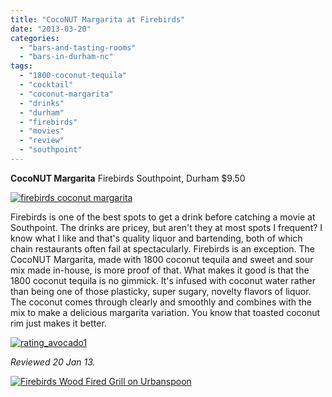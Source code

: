 ```yaml
---
title: "CocoNUT Margarita at Firebirds"
date: "2013-03-20"
categories: 
  - "bars-and-tasting-rooms"
  - "bars-in-durham-nc"
tags: 
  - "1800-coconut-tequila"
  - "cocktail"
  - "coconut-margarita"
  - "drinks"
  - "durham"
  - "firebirds"
  - "movies"
  - "review"
  - "southpoint"
---
```


**CocoNUT Margarita** Firebirds Southpoint, Durham $9.50

[![firebirds coconut margarita](http://s3.amazonaws.com/thegourmez-wpmedia/2013/03/firebirds-coconut-margarita.jpg)](http://www.thegourmez.com/2013/03/coconut-margarita-firebirds/firebirds-coconut-margarita/)

Firebirds is one of the best spots to get a drink before catching a movie at Southpoint. The drinks are pricey, but aren't they at most spots I frequent? I know what I like and that's quality liquor and bartending, both of which chain restaurants often fail at spectacularly. Firebirds is an exception. The CocoNUT Margarita, made with 1800 coconut tequila and sweet and sour mix made in-house, is more proof of that. What makes it good is that the 1800 coconut tequila is no gimmick. It's infused with coconut water rather than being one of those plasticky, super sugary, novelty flavors of liquor. The coconut comes through clearly and smoothly and combines with the mix to make a delicious margarita variation. You know that toasted coconut rim just makes it better.

[![rating_avocado1](http://s3.amazonaws.com/thegourmez-wpmedia/2009/02/rating_avocado1.gif)](http://www.thegourmez.com/2009/02/restaurant-review-nanas-durham/rating_avocado1/)

_Reviewed 20 Jan 13._

[![Firebirds Wood Fired Grill on Urbanspoon](http://www.urbanspoon.com/b/link/290836/minilink.gif)](http://www.urbanspoon.com/r/25/290836/restaurant/South-Durham/Firebirds-Wood-Fired-Grill-Durham)
